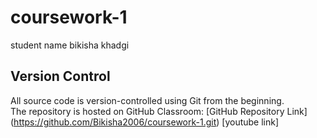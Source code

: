 # coursework-1
student name bikisha khadgi
## Version Control  
All source code is version-controlled using Git from the beginning.  
The repository is hosted on GitHub Classroom:
[GitHub Repository Link] (https://github.com/Bikisha2006/coursework-1.git)
[youtube link]
